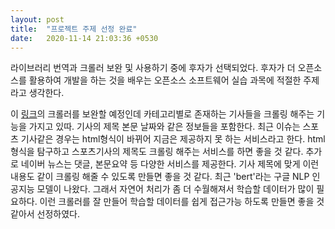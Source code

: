 ```yaml
---
layout: post
title:  "프로젝트 주제 선정 완료"
date:   2020-11-14 21:03:36 +0530
---
```

라이브러리 번역과 크롤러 보완 및 사용하기 중에 후자가 선택되었다. 후자가 더 오픈소스를 활용하여 개발을 하는 것을 배우는 오픈소스 소프트웨어 실습 과목에 적절한 주제라고 생각한다.

이 [링크]의 크롤러를 보완할 예정인데 카테고리별로 존재하는 기사들을 크롤링 해주는 기능을 가지고 있따. 기사의 제목 본문 날짜와 같은 정보들을 포함한다. 최근 이슈는 스포츠 기사같은 경우는 html형식이 바뀌어 지금은 제공하지 못 하는 서비스라고 한다. html 형식을 탐구하고 스포츠기사의 제목도 크롤링 해주는 서비스를 하면 좋을 것 같다. 추가로 네이버 뉴스는 댓글, 본문요약 등 다양한 서비스를 제공한다. 기사 제목에 맞게 이런 내용도 같이 크롤링 해줄 수 있도록 만들면 좋을 것 같다.
최근 'bert'라는 구글 NLP 인공지능 모델이 나왔다. 그래서 자연어 처리가 좀 더 수월해져서 학습할 데이터가 많이 필요하다. 이런 크롤러를 잘 만들어 학습할 데이터를 쉽게 접근가능 하도록 만들면 좋을 것 같아서 선정하였다.

[링크]: https://github.com/lumyjuwon/KoreaNewsCrawler
